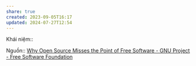 ```yaml
---
share: true
created: 2023-09-05T16:17
updated: 2024-07-27T12:54
---
```

Khái niệm:: 

Nguồn:: [Why Open Source Misses the Point of Free Software - GNU Project - Free Software Foundation](https://www.gnu.org/philosophy/open-source-misses-the-point.html)